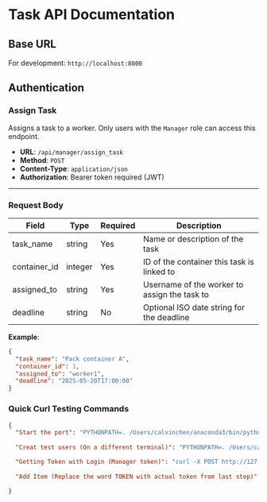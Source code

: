 # Task API Documentation

## Base URL

For development: `http://localhost:8000`

## Authentication

### Assign Task

Assigns a task to a worker. Only users with the `Manager` role can access this endpoint.

- **URL**: `/api/manager/assign_task`
- **Method**: `POST`
- **Content-Type**: `application/json`
- **Authorization**: Bearer token required (JWT)

---

### Request Body

| Field        | Type     | Required | Description                                 |
|--------------|----------|----------|---------------------------------------------|
| task_name    | string   | Yes      | Name or description of the task             |
| container_id | integer  | Yes      | ID of the container this task is linked to  |
| assigned_to  | string   | Yes      | Username of the worker to assign the task to |
| deadline     | string   | No       | Optional ISO date string for the deadline   |

**Example**:
```json
{
  "task_name": "Pack container A",
  "container_id": 1,
  "assigned_to": "worker1",
  "deadline": "2025-05-20T17:00:00"
}
```
### Quick Curl Testing Commands

```json
{
  "Start the port": "PYTHONPATH=. /Users/calvinchen/anaconda3/bin/python backend/wsgi.py",
  
  "Creat test users (On a different terminal)": "PYTHONPATH=. /Users/calvinchen/anaconda3/bin/python backend/create_test_users.py",

  "Getting Token with Login (Manager token)": "curl -X POST http://127.0.0.1:8000/api/auth/token   -H "Content-Type: application/json"   -d '{"username": "manager1", "password": "password123", "role": "Manager"}'",
  
  "Add Item (Replace the word TOKEN with actual token from last step)":"curl -X POST http://127.0.0.1:8000/api/manager/assign_task   -H "Authorization: Bearer TOKEN"   -H "Content-Type: application/json"   -d '{"worker_id": 1,"item_ids": [1,2]}'"

}
```

